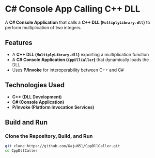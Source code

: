 # C# Console App Calling C++ DLL  

A **C# Console Application** that calls a **C++ DLL (`MultiplyLibrary.dll`)** to perform multiplication of two integers.  

## Features  
- A **C++ DLL (`MultiplyLibrary.dll`)** exporting a multiplication function  
- A **C# Console Application (`CppDllCaller`)** that dynamically loads the DLL  
- Uses **P/Invoke** for interoperability between C++ and C#  

## Technologies Used  
- **C++ (DLL Development)**  
- **C# (Console Application)**  
- **P/Invoke (Platform Invocation Services)**  

## Build and Run  

### Clone the Repository, Build, and Run  
```sh
git clone https://github.com/GajuN51/CppDllCaller.git
cd CppDllCaller
